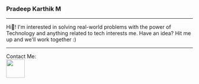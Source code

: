 ### Pradeep Karthik M
<hr>
Hi👋! I'm interested in solving real-world problems with the power of Technology and anything related to tech interests me. Have an idea? Hit me up and we'll work together :)
<br>
<hr>

Contact Me:
<br>
<a href="https://www.linkedin.com/in/pradeep-karthik-muthusamy-bb172a217/">
  <img height="50" src="https://cdn2.iconfinder.com/data/icons/social-media-2285/512/1_Linkedin_unofficial_colored_svg-256.png"/>
</a>
